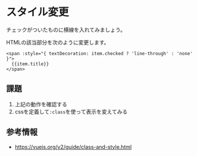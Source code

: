 # スタイル変更

チェックがついたものに横線を入れてみましょう。

HTMLの該当部分を次のように変更します。

```
<span :style="{ textDecoration: item.checked ? 'line-through' : 'none' }">
  {{item.title}}
</span>
```

## 課題

1. 上記の動作を確認する
2. cssを定義して`:class`を使って表示を変えてみる

## 参考情報

- https://vuejs.org/v2/guide/class-and-style.html 
